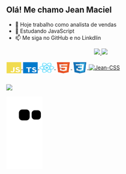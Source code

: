 ## Olá! Me chamo Jean Maciel

- 🔭 Hoje trabalho como analista de vendas
- 🌱 Estudando JavaScript
- 📫 Me siga no GitHub e no Linkdlin


<div align="center">
  <a href="https://github.com/OJeanMaciel">
  <img height="180em" src="https://github-readme-stats.vercel.app/api?username=ojeanmaciel&show_icons=true&theme=dracula&include_all_commits=true&count_private=true"/>
  <img height="180em" src="https://github-readme-stats.vercel.app/api/top-langs/?username=ojeanmaciel&layout=compact&langs_count=7&theme=dracula"/>
</div>

<div style="display: inline_block"><br>
  <img align="center" alt="Jean-Js" height="30" width="40" src="https://raw.githubusercontent.com/devicons/devicon/master/icons/javascript/javascript-plain.svg">
  <img align="center" alt="Jean-Ts" height="30" width="40" src="https://raw.githubusercontent.com/devicons/devicon/master/icons/typescript/typescript-plain.svg">
  <img align="center" alt="Jean-React" height="30" width="40" src="https://raw.githubusercontent.com/devicons/devicon/master/icons/react/react-original.svg">
  <img align="center" alt="Jean-HTML" height="30" width="40" src="https://raw.githubusercontent.com/devicons/devicon/master/icons/html5/html5-original.svg">
  <img align="center" alt="Jean-CSS" height="30" width="40" src="https://raw.githubusercontent.com/devicons/devicon/master/icons/css3/css3-original.svg">
  <img  align="center" alt="Jean-CSS" height="30" width="40" src="https://cdn.jsdelivr.net/gh/devicons/devicon/icons/php/php-original.svg" />
</div>

##

<div> 
  <a href="https://www.linkedin.com/in/jean-kevin-maciel-436805199/" target="_blank"><img src="https://img.shields.io/badge/-LinkedIn-%230077B5?style=for-the-badge&logo=linkedin&logoColor=white" target="_blank"></a> 
 
  ![Snake animation](https://github.com/rafaballerini/rafaballerini/blob/output/github-contribution-grid-snake.svg)
 
</div>
